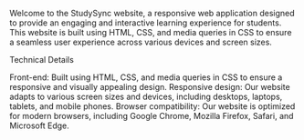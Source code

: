 Welcome to the StudySync website, a responsive web application designed to provide an engaging and interactive learning experience for students. This website is built using HTML, CSS, and media queries in CSS to ensure a seamless user experience across various devices and screen sizes.

Technical Details

Front-end: Built using HTML, CSS, and media queries in CSS to ensure a responsive and visually appealing design.
Responsive design: Our website adapts to various screen sizes and devices, including desktops, laptops, tablets, and mobile phones.
Browser compatibility: Our website is optimized for modern browsers, including Google Chrome, Mozilla Firefox, Safari, and Microsoft Edge.